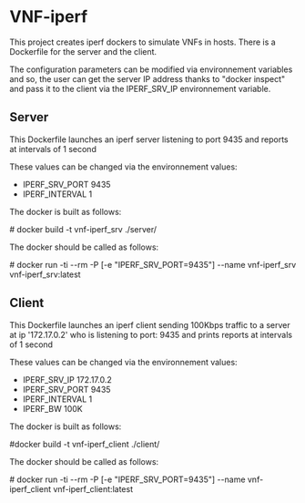 # VNF-iperf

This project creates iperf dockers to simulate VNFs in hosts.
There is a Dockerfile for the server and the client.

The configuration parameters can be modified via environnement variables
and so, the user can get the server IP address thanks to "docker inspect"
and pass it to the client via the IPERF\_SRV\_IP environnement variable.


## Server

This Dockerfile launches an iperf server listening to port 9435
and reports at intervals of 1 second

These values can be changed via the environnement values:
- IPERF\_SRV\_PORT 9435
- IPERF_INTERVAL 1

The docker is built as follows:

\# docker build -t vnf-iperf\_srv ./server/

The docker should be called as follows:

\# docker run -ti --rm -P \[-e "IPERF\_SRV\_PORT=9435"\] --name vnf-iperf\_srv vnf-iperf\_srv:latest

## Client

This Dockerfile launches an iperf client 
sending 100Kbps traffic 
to a server at ip '172.17.0.2' 
who is listening to port: 9435
and prints reports at intervals of 1 second

These values can be changed via the environnement values:

- IPERF\_SRV\_IP 172.17.0.2
- IPERF\_SRV\_PORT 9435
- IPERF\_INTERVAL 1
- IPERF\_BW 100K

The docker is built as follows:

\#docker build -t vnf-iperf\_client ./client/

The docker should be called as follows:

\# docker run -ti --rm -P \[-e "IPERF\_SRV\_PORT=9435"\] --name vnf-iperf\_client vnf-iperf\_client:latest
